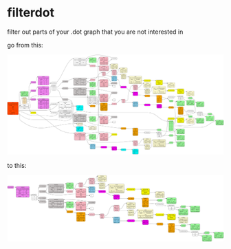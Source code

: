# filterdot
filter out parts of your .dot graph that you are not interested in


go from this:
<p align="center">
  <img src="https://raw.githubusercontent.com/seamia/filterdot/0f41ca5f9956cb7589396c6bb37516d46cf84f40/.media/before.svg">
</p>
to this:
<p align="center">
  <img src="https://raw.githubusercontent.com/seamia/filterdot/0f41ca5f9956cb7589396c6bb37516d46cf84f40/.media/after.svg">
</p>

